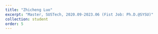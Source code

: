 ```yaml
---
title: "Zhicheng Luo"
excerpt: "Master, SUSTech, 2020.09-2023.06 (Fist Job: Ph.D.@SYSU)"
collection: student
order: 5
---
```

